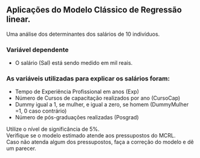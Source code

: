 ## Aplicações do Modelo Clássico de Regressão linear.

Uma análise dos determinantes dos salários de 10 indivíduos.

### Variável dependente
- O salário (Sal) está sendo medido em mil reais.  

### As variáveis utilizadas para explicar os salários foram: 
- Tempo de Experiência Profissional em anos (Exp) 
- Número de  Cursos de capacitação realizados por ano (CursoCap) 
- Dummy igual a 1, se mulher, e igual a zero, se homem (DummyMulher =1, 0 caso contrário) 
- Número de pós-graduações realizadas (Posgrad)                  

Utilize o nível de significância de 5%.  
Verifique  se  o  modelo  estimado  atende  aos  pressupostos  do  MCRL.  
Caso  não  atenda algum dos pressupostos, faça a correção do modelo e dê um parecer.